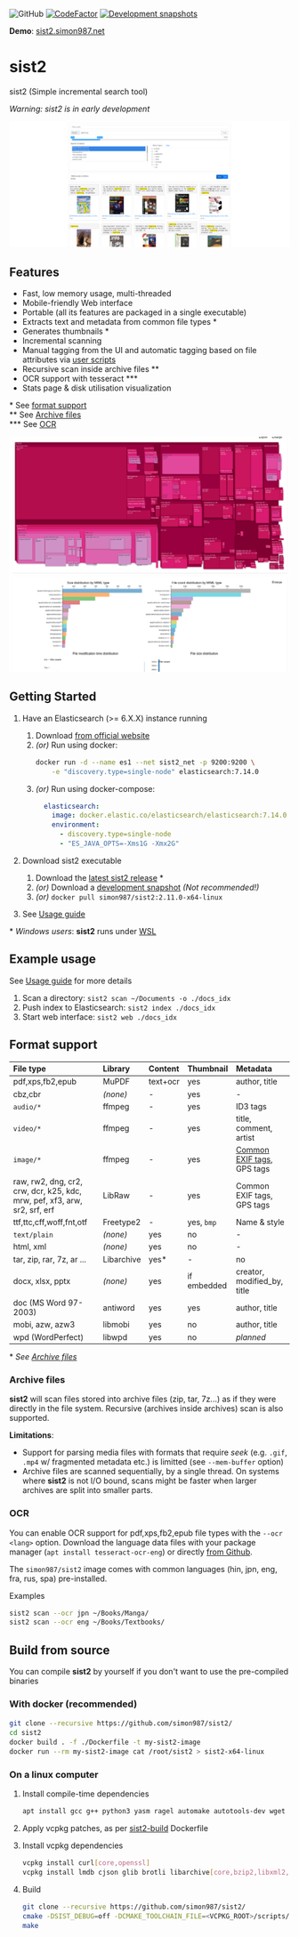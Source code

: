 ![GitHub](https://img.shields.io/github/license/simon987/sist2.svg)
[![CodeFactor](https://www.codefactor.io/repository/github/simon987/sist2/badge?s=05daa325188aac4eae32c786f3d9cf4e0593f822)](https://www.codefactor.io/repository/github/simon987/sist2)
[![Development snapshots](https://ci.simon987.net/api/badges/simon987/sist2/status.svg)](https://files.simon987.net/.gate/sist2/simon987_sist2/)

**Demo**: [sist2.simon987.net](https://sist2.simon987.net/?i=Demo%20files)

# sist2

sist2 (Simple incremental search tool)

*Warning: sist2 is in early development*

![sist2.png](docs/sist2.png)

## Features

* Fast, low memory usage, multi-threaded
* Mobile-friendly Web interface
* Portable (all its features are packaged in a single executable)
* Extracts text and metadata from common file types \*
* Generates thumbnails \*
* Incremental scanning
* Manual tagging from the UI and automatic tagging based on file attributes via [user scripts](docs/scripting.md)
* Recursive scan inside archive files \*\*
* OCR support with tesseract \*\*\*
* Stats page & disk utilisation visualization

\* See [format support](#format-support)    
\*\* See [Archive files](#archive-files)    
\*\*\* See [OCR](#ocr)

![stats](docs/stats.png)

## Getting Started

1. Have an Elasticsearch (>= 6.X.X) instance running
    1. Download [from official website](https://www.elastic.co/downloads/elasticsearch)
    1. *(or)* Run using docker:
        ```bash
       docker run -d --name es1 --net sist2_net -p 9200:9200 \
            -e "discovery.type=single-node" elasticsearch:7.14.0
        ```
    1. *(or)* Run using docker-compose:
        ```yaml
          elasticsearch:
            image: docker.elastic.co/elasticsearch/elasticsearch:7.14.0
            environment:
              - discovery.type=single-node
              - "ES_JAVA_OPTS=-Xms1G -Xmx2G"
        ```
1. Download sist2 executable
    1. Download the [latest sist2 release](https://github.com/simon987/sist2/releases) *
    1. *(or)* Download a [development snapshot](https://files.simon987.net/.gate/sist2/simon987_sist2/) *(Not recommended!)*
    1. *(or)* `docker pull simon987/sist2:2.11.0-x64-linux`

1. See [Usage guide](docs/USAGE.md)

\* *Windows users*: **sist2** runs under [WSL](https://en.wikipedia.org/wiki/Windows_Subsystem_for_Linux)

## Example usage

See [Usage guide](docs/USAGE.md) for more details

1. Scan a directory: `sist2 scan ~/Documents -o ./docs_idx`
1. Push index to Elasticsearch: `sist2 index ./docs_idx`
1. Start web interface: `sist2 web ./docs_idx`

## Format support

File type | Library | Content | Thumbnail | Metadata
:---|:---|:---|:---|:---
pdf,xps,fb2,epub | MuPDF | text+ocr | yes | author, title |
cbz,cbr | *(none)* | - | yes | - |
`audio/*` | ffmpeg | - | yes | ID3 tags |
`video/*` | ffmpeg | - | yes | title, comment, artist |
`image/*` | ffmpeg | - | yes | [Common EXIF tags](https://github.com/simon987/sist2/blob/efdde2734eca9b14a54f84568863b7ffd59bdba3/src/parsing/media.c#L190), GPS tags |
raw, rw2, dng, cr2, crw, dcr, k25, kdc, mrw, pef, xf3, arw, sr2, srf, erf  | LibRaw | - | yes | Common EXIF tags, GPS tags |
ttf,ttc,cff,woff,fnt,otf | Freetype2 | - | yes, `bmp` | Name & style |
`text/plain` | *(none)* | yes | no | - |
html, xml | *(none)* | yes | no | - |
tar, zip, rar, 7z, ar ...  | Libarchive | yes\* | - | no |
docx, xlsx, pptx | *(none)* | yes | if embedded | creator, modified_by, title |
doc (MS Word 97-2003) | antiword | yes | yes | author, title |
mobi, azw, azw3 | libmobi | yes | no | author, title |
wpd (WordPerfect) | libwpd | yes | no | *planned* |

\* *See [Archive files](#archive-files)*

### Archive files

**sist2** will scan files stored into archive files (zip, tar, 7z...) as if they were directly in the file system.
Recursive (archives inside archives)
scan is also supported.

**Limitations**:

* Support for parsing media files with formats that require *seek* (e.g. `.gif`, `.mp4` w/ fragmented metadata etc.)
  is limitted (see `--mem-buffer` option)
* Archive files are scanned sequentially, by a single thread. On systems where
  **sist2** is not I/O bound, scans might be faster when larger archives are split into smaller parts.

### OCR

You can enable OCR support for pdf,xps,fb2,epub file types with the
`--ocr <lang>` option. Download the language data files with your package manager (`apt install tesseract-ocr-eng`) or
directly [from Github](https://github.com/tesseract-ocr/tesseract/wiki/Data-Files).

The `simon987/sist2` image comes with common languages
(hin, jpn, eng, fra, rus, spa) pre-installed.

Examples

```bash
sist2 scan --ocr jpn ~/Books/Manga/
sist2 scan --ocr eng ~/Books/Textbooks/
```

## Build from source

You can compile **sist2** by yourself if you don't want to use the pre-compiled binaries

### With docker (recommended)

```bash
git clone --recursive https://github.com/simon987/sist2/
cd sist2
docker build . -f ./Dockerfile -t my-sist2-image
docker run --rm my-sist2-image cat /root/sist2 > sist2-x64-linux
```

### On a linux computer

1. Install compile-time dependencies

   ```bash
   apt install gcc g++ python3 yasm ragel automake autotools-dev wget libtool libssl-dev curl zip unzip tar xorg-dev libglu1-mesa-dev libxcursor-dev libxml2-dev libxinerama-dev gettext nasm git
   ```
   
1. Apply vcpkg patches, as per [sist2-build](https://github.com/simon987/sist2-build) Dockerfile

1. Install vcpkg dependencies

    ```bash
    vcpkg install curl[core,openssl]
    vcpkg install lmdb cjson glib brotli libarchive[core,bzip2,libxml2,lz4,lzma,lzo] pthread tesseract libxml2 libmupdf gtest mongoose libuuid libmagic libraw jasper lcms gumbo
    ```

1. Build
    ```bash
    git clone --recursive https://github.com/simon987/sist2/
    cmake -DSIST_DEBUG=off -DCMAKE_TOOLCHAIN_FILE=<VCPKG_ROOT>/scripts/buildsystems/vcpkg.cmake .
    make
    ```
